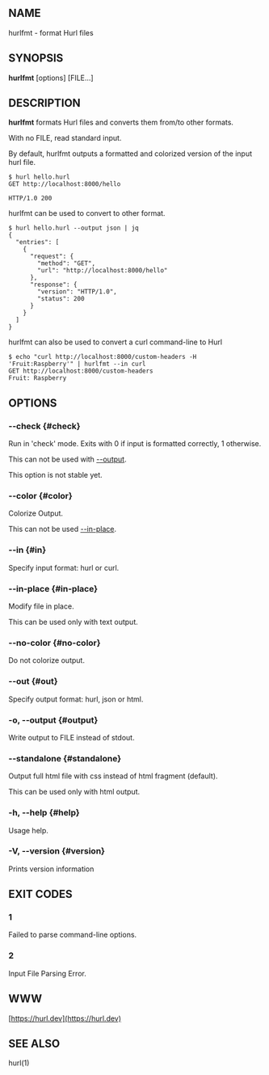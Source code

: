 ## NAME

hurlfmt - format Hurl files


## SYNOPSIS

**hurlfmt** [options] [FILE...]


## DESCRIPTION

**hurlfmt** formats Hurl files and converts them from/to other formats.

With no FILE, read standard input.


By default, hurlfmt outputs a formatted and colorized version of the input hurl file.

```
$ hurl hello.hurl
GET http://localhost:8000/hello

HTTP/1.0 200
```



hurlfmt can be used to convert to other format.


```
$ hurl hello.hurl --output json | jq
{
  "entries": [
    {
      "request": {
        "method": "GET",
        "url": "http://localhost:8000/hello"
      },
      "response": {
        "version": "HTTP/1.0",
        "status": 200
      }
    }
  ]
}

```


hurlfmt can also be used to convert a curl command-line to Hurl

```
$ echo "curl http://localhost:8000/custom-headers -H 'Fruit:Raspberry'" | hurlfmt --in curl
GET http://localhost:8000/custom-headers
Fruit: Raspberry
```


## OPTIONS


### --check {#check}

Run in 'check' mode. Exits with 0 if input is formatted correctly, 1 otherwise.

This can not be used with [--output](#output).

This option is not stable yet.

### --color {#color}

Colorize Output.

This can not be used [--in-place](#inplace).

### --in <FORMAT> {#in}

Specify input format: hurl or curl.

### --in-place {#in-place}

Modify file in place.

This can be used only with text output.

### --no-color {#no-color}

Do not colorize output.

### --out <FORMAT> {#out}

Specify output format: hurl, json or html.

### -o, --output <FILE> {#output}

Write output to FILE instead of stdout.

### --standalone {#standalone}

Output full html file with css instead of html fragment (default).

This can be used only with html output.

### -h, --help {#help}

Usage help.


### -V, --version {#version}

Prints version information




## EXIT CODES

### 1

Failed to parse command-line options.


### 2

Input File Parsing Error.


## WWW

[https://hurl.dev](https://hurl.dev)


## SEE ALSO

hurl(1)
